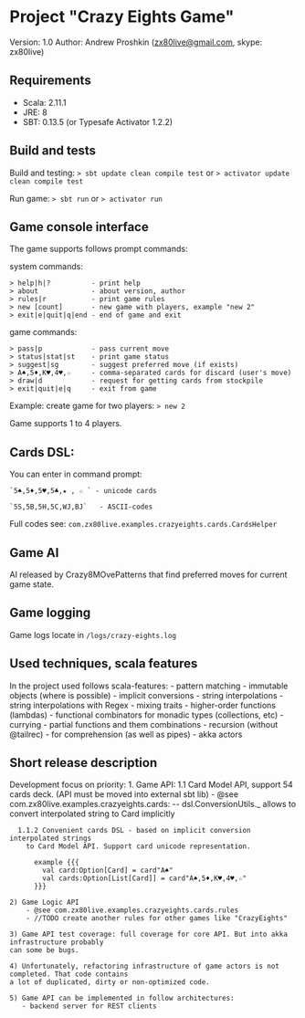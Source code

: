 Project "Crazy Eights Game"
==============================================================
Version: 1.0
Author:  Andrew Proshkin (zx80live@gmail.com, skype: zx80live)


Requirements
-----------------------------
- Scala: 2.11.1
- JRE:   8
- SBT:   0.13.5 (or Typesafe Activator 1.2.2)


Build and tests
-----------------------------
Build and testing:
    `> sbt update clean compile test`
    or
    `> activator update clean compile test`

Run game:
    `> sbt run`
    or
    `> activator run`
    
    
Game console interface
-----------------------------
The game supports follows prompt commands:

  system commands:
     
    > help|h|?          - print help
    > about             - about version, author
    > rules|r           - print game rules
    > new [count]       - new game with players, example "new 2"
    > exit|e|quit|q|end - end of game and exit
  
  game commands:
  
    > pass|p            - pass current move
    > status|stat|st    - print game status
    > suggest|sg        - suggest preferred move (if exists)
    > A♠,5♦,K♥,4♥,☆     - comma-separated cards for discard (user's move)
    > draw|d            - request for getting cards from stockpile
    > exit|quit|e|q     - exit from game
    

Example: create game for two players:
    `> new 2`

Game supports 1 to 4 players.
    
       
Cards DSL:
-----------------------------
You can enter in command prompt:
    
    `5♠,5♦,5♥,5♣,★ , ☆ ` - unicode cards
       
    `5S,5B,5H,5C,WJ,BJ`   - ASCII-codes

Full codes see: `com.zx80live.examples.crazyeights.cards.CardsHelper`
 
Game AI
-----------------------------
AI released by Crazy8MOvePatterns that find preferred moves for current game state.

Game logging
-----------------------------
Game logs locate in `/logs/crazy-eights.log`
   
   
Used techniques, scala features
------------------------------
  
In the project used follows scala-features:
    - pattern matching
    - immutable objects (where is possible)
    - implicit conversions
    - string interpolations
    - string interpolations with Regex
    - mixing traits
    - higher-order functions (lambdas)
    - functional combinators for monadic types (collections, etc)
    - currying
    - partial functions and them combinations
    - recursion (without @tailrec)
    - for comprehension (as well as pipes)
    - akka actors
 

Short release description
-----------------------------

Development focus on priority:
    1. Game API:
      1.1 Card Model API, support 54 cards deck. (API must be moved into external sbt lib)
          - @see com.zx80live.examples.crazyeights.cards:
            -- dsl.ConversionUtils._ allows to convert interpolated string to Card implicitly



      1.1.2 Convenient cards DSL - based on implicit conversion interpolated strings
        to Card Model API. Support card unicode representation.

          example {{{
            val card:Option[Card] = card"A♠"
            val cards:Option[List[Card]] = card"A♠,5♦,K♥,4♥,☆"
          }}}

    2) Game Logic API
        - @see com.zx80live.examples.crazyeights.cards.rules
        - //TODO create another rules for other games like "CrazyEights"

    3) Game API test coverage: full coverage for core API. But into akka infrastructure probably
    can some be bugs.

    4) Unfortunately, refactoring infrastructure of game actors is not completed. That code contains
    a lot of duplicated, dirty or non-optimized code.

    5) Game API can be implemented in follow architectures:
       - backend server for REST clients
    

